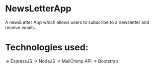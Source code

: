 # NewsLetterApp




A newsLetter App which allows users to subscribe to a newsletter and receive emails.




# Technologies used:
   -> ExpressJS
   -> NodeJS
   -> MailChimp API
   -> Bootstrap 
